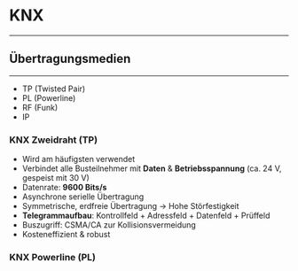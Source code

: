 # KNX
___
## Übertragungsmedien
___
- TP (Twisted Pair)
- PL (Powerline)
- RF (Funk)
- IP
### KNX Zweidraht (TP)
- Wird am häufigsten verwendet
- Verbindet alle Busteilnehmer mit **Daten** & **Betriebsspannung** (ca. 24 V, gespeist mit 30 V)
- Datenrate: **9600 Bits/s**
- Asynchrone serielle Übertragung
- Symmetrische, erdfreie Übertragung → Hohe Störfestigkeit
- **Telegrammaufbau**: Kontrollfeld + Adressfeld + Datenfeld + Prüffeld
- Buszugriff: CSMA/CA zur Kollisionsvermeidung
- Kosteneffizient & robust
### KNX Powerline (PL)